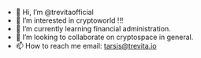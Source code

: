 - 👋 Hi, I’m @trevitaofficial
- 👀 I’m interested in cryptoworld !!!
- 🌱 I’m currently learning financial administration.
- 💞️ I’m looking to collaborate on cryptospace in general.
- 📫 How to reach me email: tarsis@trevita.io

<!---
trevitaofficial/trevitaofficial is a ✨ special ✨ repository because its `README.md` (this file) appears on your GitHub profile.
You can click the Preview link to take a look at your changes.
--->
